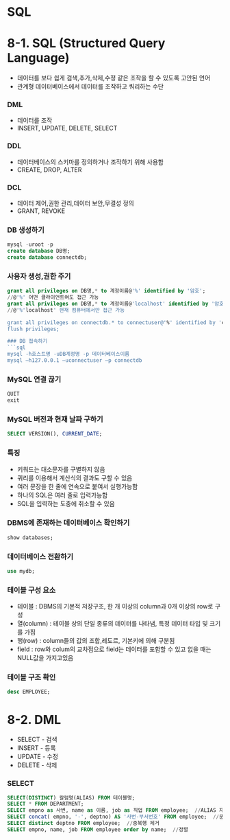 # SQL

# 8-1. SQL (Structured Query Language)
- 데이터를 보다 쉽게 검색,추가,삭제,수정 같은 조작을 할 수 있도록 고안된 언어
- 관계형 데이터베이스에서 데이터를 조작하고 쿼리하는 수단

### DML
- 데이터를 조작
- INSERT, UPDATE, DELETE, SELECT

### DDL
- 데이터베이스의 스키마를 정의하거나 조작하기 위해 사용함
- CREATE, DROP, ALTER

### DCL
- 데이터 제어,권한 관리,데이터 보안,무결성 정의
- GRANT, REVOKE

### DB 생성하기
```sql
mysql -uroot -p
create database DB명;
create database connectdb;
```

### 사용자 생성,권한 주기
```sql
grant all privileges on DB명,* to 계정이름@'%' identified by '암호';
//@'%' 어떤 클라이언트여도 접근 가능
grant all privileges on DB명,* to 계정이름@'localhost' identified by '암호';
//@'%'localhost' 현재 컴퓨터에서만 접근 가능

grant all privileges on connectdb.* to connectuser@'%' identified by 'connect123!@#';
flush privileges;

### DB 접속하기
```sql
mysql -h호스트명 -uDB계정명 -p 데이터베이스이름
mysql –h127.0.0.1 –uconnectuser –p connectdb 
```

### MySQL 연결 끊기
```sql
QUIT
exit
```

### MySQL 버전과 현재 날짜 구하기
```sql
SELECT VERSION(), CURRENT_DATE;
```

### 특징
- 키워드는 대소문자를 구별하지 않음
- 쿼리를 이용해서 계산식의 결과도 구할 수 있음
- 여러 문장을 한 줄에 연속으로 붙여서 실행가능함
- 하나의 SQL은 여러 줄로 입력가능함
- SQL을 입력하는 도중에 취소할 수 있음

### DBMS에 존재하는 데이터베이스 확인하기
```sql
show databases;
```

### 데이터베이스 전환하기
```sql
use mydb;
```

### 테이블 구성 요소
- 테이블 : DBMS의 기본적 저장구조, 한 개 이상의 column과 0개 이상의 row로 구성
- 열(column) : 테이블 상의 단일 종류의 데이터를 나타냄, 특정 데이터 타입 및 크기를 가짐
- 행(row) : column들의 값의 조합,레도르, 기본키에 의해 구분됨
- field : row와 colum의 교차점으로 field는 데이터를 포함할 수 있고 없을 때는 NULL값을 가지고있음

### 테이블 구조 확인
```sql
desc EMPLOYEE;
```

# 8-2. DML
- SELECT - 검색
- INSERT - 등록
- UPDATE - 수정
- DELETE - 삭제

### SELECT
```sql
SELECT(DISTINCT) 칼럼명(ALIAS) FROM 테이블명;
SELECT * FROM DEPARTMENT;
SELECT empno as 사번, name as 이름, job as 직업 FROM employee;  //ALIAS 지정
SELECT concat( empno, '-', deptno) AS '사번-부서번호' FROM employee;  //문자열 결합
SELECT distinct deptno FROM employee;  //중복행 제거
SELECT empno, name, job FROM employee order by name;  //정렬
```

